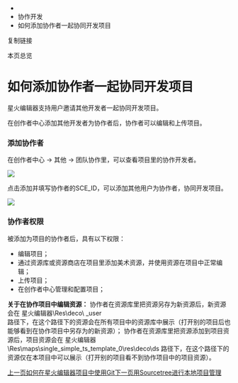   * [](/)
  * 协作开发
  * 如何添加协作者一起协同开发项目

复制链接

本页总览

# 如何添加协作者一起协同开发项目

星火编辑器支持用户邀请其他开发者一起协同开发项目。

在创作者中心添加其他开发者为协作者后，协作者可以编辑和上传项目。

### 添加协作者[​](/Manual/VersionControl/Cooperation#添加协作者 "添加协作者的直接链接")

在创作者中心 → 其他 → 团队协作里，可以查看项目里的协作开发者。

![](https://doc.sce.xd.com/assets/images/协作开发管理-7bf5076e6f7293d202a9c2336d7679dc.png)

点击添加并填写协作者的SCE_ID，可以添加其他用户为协作者，协同开发项目。

![](https://doc.sce.xd.com/assets/images/添加协作-da4323eaa5104c371a497fd8839203b4.png)

### 协作者权限[​](/Manual/VersionControl/Cooperation#协作者权限 "协作者权限的直接链接")

被添加为项目的协作者后，具有以下权限：

  * 编辑项目；
  * 通过资源库或资源商店在项目里添加美术资源，并使用资源在项目中正常编辑；
  * 上传项目；
  * 在创作者中心管理和配置项目；

**关于在协作项目中编辑资源：** 协作者在资源库里把资源另存为新资源后，新资源会在 星火编辑器\Res\deco\ _user\
路径下，在这个路径下的资源会在所有项目中的资源库中展示（打开别的项目后也能够看到在协作项目中另存为的新资源）；
协作者在资源库里把资源添加到项目资源后，项目资源会在
星火编辑器\Res\maps\single_simple_ts_template_0\res\deco\ds
路径下，在这个路径下的资源仅在本项目中可以展示（打开别的项目看不到协作项目中的项目资源）。

[上一页如何在星火编辑器项目中使用Git](/Manual/VersionControl/GitInSCE)[下一页用Sourcetree进行本地项目管理](/Manual/VersionControl/Sourcetree)


